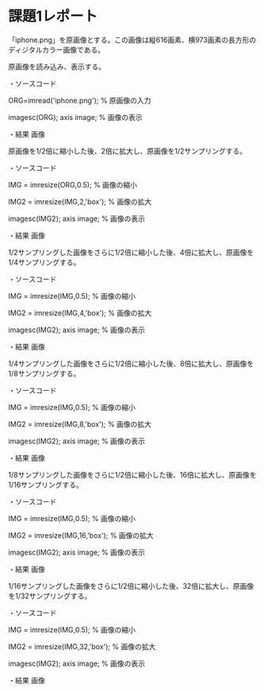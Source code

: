 # 課題1レポート

「iphone.png」を原画像とする。この画像は縦616画素、横973画素の長方形のディジタルカラー画像である。

原画像を読み込み、表示する。

・ソースコード

ORG=imread('iphone.png'); % 原画像の入力

imagesc(ORG); axis image; % 画像の表示

・結果
画像

原画像を1/2倍に縮小した後、2倍に拡大し、原画像を1/2サンプリングする。

・ソースコード

IMG = imresize(ORG,0.5); % 画像の縮小

IMG2 = imresize(IMG,2,'box'); % 画像の拡大

imagesc(IMG2); axis image; % 画像の表示

・結果
画像

1/2サンプリングした画像をさらに1/2倍に縮小した後、4倍に拡大し、原画像を1/4サンプリングする。

・ソースコード

IMG = imresize(IMG,0.5); % 画像の縮小

IMG2 = imresize(IMG,4,'box'); % 画像の拡大

imagesc(IMG2); axis image; % 画像の表示

・結果
画像

1/4サンプリングした画像をさらに1/2倍に縮小した後、8倍に拡大し、原画像を1/8サンプリングする。

・ソースコード

IMG = imresize(IMG,0.5); % 画像の縮小

IMG2 = imresize(IMG,8,'box'); % 画像の拡大

imagesc(IMG2); axis image; % 画像の表示

・結果
画像

1/8サンプリングした画像をさらに1/2倍に縮小した後、16倍に拡大し、原画像を1/16サンプリングする。

・ソースコード

IMG = imresize(IMG,0.5); % 画像の縮小

IMG2 = imresize(IMG,16,'box'); % 画像の拡大

imagesc(IMG2); axis image; % 画像の表示

・結果
画像

1/16サンプリングした画像をさらに1/2倍に縮小した後、32倍に拡大し、原画像を1/32サンプリングする。

・ソースコード

IMG = imresize(IMG,0.5); % 画像の縮小

IMG2 = imresize(IMG,32,'box'); % 画像の拡大

imagesc(IMG2); axis image; % 画像の表示

・結果
画像
